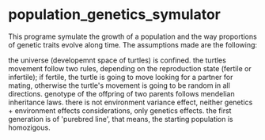 # population_genetics_symulator
 This programe symulate the growth of a population and the way proportions of genetic traits evolve along time.
 The assumptions made are the following:
 
 the universe (developemnt space of turtles) is confined.
 the turtles movement follow two rules, depending on the reproduction state (fertile or infertile); if fertile, the turtle is going to move looking for a partner for mating, otherwise the turtle's movement is going to be random in all directions.
 genotype of the offpring of two parents follows mendelian inheritance laws.
 there is not environment variance effect, neither genetics + environment effects considerations, only genetics effects. 
 the first generation is of 'purebred line', that means, the starting population is homozigous.
